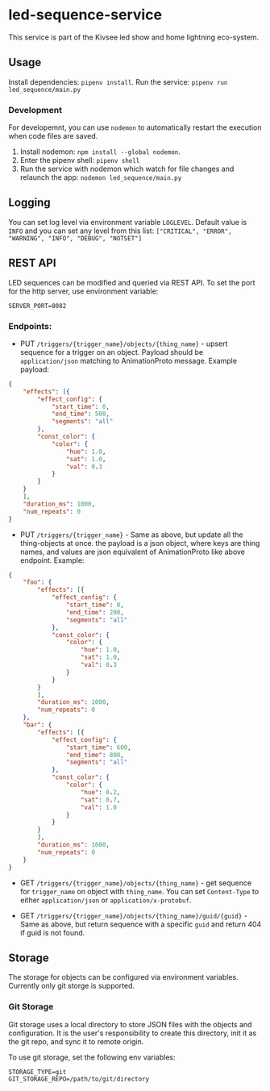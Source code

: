 # led-sequence-service

This service is part of the Kivsee led show and home lightning eco-system.

## Usage
Install dependencies: `pipenv install`.
Run the service: `pipenv run led_sequence/main.py`

### Development
For developemnt, you can use `nodemon` to automatically restart the execution when code files are saved.
1. Install nodemon: `npm install --global nodemon`.
2. Enter the pipenv shell: `pipenv shell`
3. Run the service with nodemon which watch for file changes and relaunch the app: `nodemon led_sequence/main.py`

## Logging
You can set log level via environment variable `LOGLEVEL`. Default value is `INFO` and you can set any level from this list: `["CRITICAL", "ERROR", "WARNING", "INFO", "DEBUG", "NOTSET"]`

## REST API
LED sequences can be modified and queried via REST API.
To set the port for the http server, use environment variable:
```
SERVER_PORT=8082
```

### Endpoints:
- PUT `/triggers/{trigger_name}/objects/{thing_name}` - upsert sequence for a trigger on an object. Payload should be `application/json` matching to AnimationProto message. Example payload:
```json
{
    "effects": [{
    	"effect_config": {
    		"start_time": 0,
    		"end_time": 500,
    		"segments": "all"
    	},
    	"const_color": {
    		"color": {
    			"hue": 1.0,
    			"sat": 1.0,
    			"val": 0.3
    		}
    	}
    }
    ],
    "duration_ms": 1000,
    "num_repeats": 0
}
```

- PUT `/triggers/{trigger_name}` - Same as above, but update all the thing-objects at once. the payload is a json object, where keys are thing names, and values are json equivalent of AnimationProto like above endpoint. Example:
```json
{
	"foo": {
	    "effects": [{
	    	"effect_config": {
	    		"start_time": 0,
	    		"end_time": 200,
	    		"segments": "all"
	    	},
	    	"const_color": {
	    		"color": {
	    			"hue": 1.0,
	    			"sat": 1.0,
	    			"val": 0.3
	    		}
	    	}
	    }
	    ],
	    "duration_ms": 1000,
	    "num_repeats": 0
    },
    "bar": {
	    "effects": [{
	    	"effect_config": {
	    		"start_time": 600,
	    		"end_time": 800,
	    		"segments": "all"
	    	},
	    	"const_color": {
	    		"color": {
	    			"hue": 0.2,
	    			"sat": 0.7,
	    			"val": 1.0
	    		}
	    	}
	    }
	    ],
	    "duration_ms": 1000,
	    "num_repeats": 0        
    }
}
```

- GET `/triggers/{trigger_name}/objects/{thing_name}` - get sequence for `trigger_name` on object with `thing_name`. You can set `Content-Type` to either `application/json` or `application/x-protobuf`. 

- GET `/triggers/{trigger_name}/objects/{thing_name}/guid/{guid}` - Same as above, but return sequence with a specific `guid` and return 404 if guid is not found.

## Storage
The storage for objects can be configured via environment variables. Currently only git storge is supported.

### Git Storage
Git storage uses a local directory to store JSON files with the objects and configuration. It is the user's responsibility to create this directory, init it as the git repo, and sync it to remote origin.

To use git storage, set the following env variables:
```
STORAGE_TYPE=git
GIT_STORAGE_REPO=/path/to/git/directory
```
